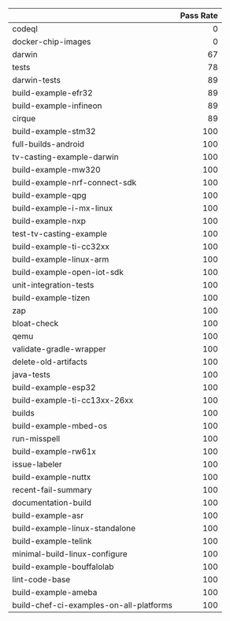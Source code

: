 |                                         |   Pass Rate |
|:----------------------------------------|------------:|
| codeql                                  |           0 |
| docker-chip-images                      |           0 |
| darwin                                  |          67 |
| tests                                   |          78 |
| darwin-tests                            |          89 |
| build-example-efr32                     |          89 |
| build-example-infineon                  |          89 |
| cirque                                  |          89 |
| build-example-stm32                     |         100 |
| full-builds-android                     |         100 |
| tv-casting-example-darwin               |         100 |
| build-example-mw320                     |         100 |
| build-example-nrf-connect-sdk           |         100 |
| build-example-qpg                       |         100 |
| build-example-i-mx-linux                |         100 |
| build-example-nxp                       |         100 |
| test-tv-casting-example                 |         100 |
| build-example-ti-cc32xx                 |         100 |
| build-example-linux-arm                 |         100 |
| build-example-open-iot-sdk              |         100 |
| unit-integration-tests                  |         100 |
| build-example-tizen                     |         100 |
| zap                                     |         100 |
| bloat-check                             |         100 |
| qemu                                    |         100 |
| validate-gradle-wrapper                 |         100 |
| delete-old-artifacts                    |         100 |
| java-tests                              |         100 |
| build-example-esp32                     |         100 |
| build-example-ti-cc13xx-26xx            |         100 |
| builds                                  |         100 |
| build-example-mbed-os                   |         100 |
| run-misspell                            |         100 |
| build-example-rw61x                     |         100 |
| issue-labeler                           |         100 |
| build-example-nuttx                     |         100 |
| recent-fail-summary                     |         100 |
| documentation-build                     |         100 |
| build-example-asr                       |         100 |
| build-example-linux-standalone          |         100 |
| build-example-telink                    |         100 |
| minimal-build-linux-configure           |         100 |
| build-example-bouffalolab               |         100 |
| lint-code-base                          |         100 |
| build-example-ameba                     |         100 |
| build-chef-ci-examples-on-all-platforms |         100 |